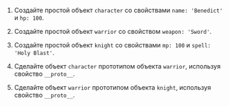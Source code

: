 1. Создайте простой объект `character` со свойствами `name: 'Benedict'` и `hp: 100`.

2. Создайте простой объект `warrior` со свойством `weapon: 'Sword'`.

3. Создайте простой объект `knight` со свойствами `mp: 100` и `spell: 'Holy Blast'`.

4. Сделайте объект `character` прототипом объекта `warrior`, используя свойство `__proto__`.

5. Сделайте объект `warrior` прототипом объекта `knight`, используя свойство `__proto__`.